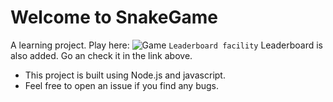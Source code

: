 # Welcome to SnakeGame
A learning project. Play here: 
![Game](https://snakegame-harshitg00.herokuapp.com/)
`Leaderboard facility`
Leaderboard is also added. Go an check it in the link above.

- This project is built using Node.js and javascript.
- Feel free to open an issue if you find any bugs.
